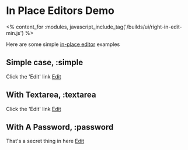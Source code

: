 # In Place Editors Demo
<% content_for :modules, javascript_include_tag('/builds/ui/right-in-edit-min.js') %>

Here are some simple [in-place editor](/ui/in-edit) examples


## Simple case, :simple

<p class="test-case">
  <span id="test-1">Click the 'Edit' link</span>
  <a href="" onclick="$('test-1').inEdit({toggle: this}); return false;">Edit</a>
</p>

## With Textarea, :textarea

<p class="test-case">
  <span id="test-2">Click the 'Edit' link</span>
  <a href="" onclick="$('test-2').inEdit({toggle: this, type: 'textarea'}); return false;">Edit</a>
</p>

## With A Password, :password

<p class="test-case">
  <span id="test-3">That's a secret thing in here</span>
  <a href="" onclick="$('test-3').inEdit({toggle: this, type: 'password'}); return false;">Edit</a>
</p>

<script type="text/javascript">
  $ext(InEdit.Options, {
    url: '/ui/in-edit/response',
    method: 'get'
  });
</script>
<style type="text/css">
  textarea.right-in-edit-field {
    height: 4em;
  }
</style>

